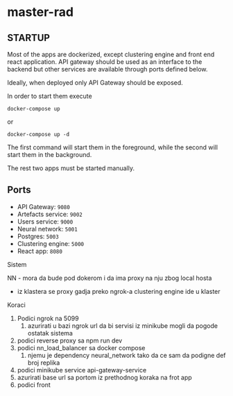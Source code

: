 # master-rad

## STARTUP

Most of the apps are dockerized, except clustering engine and front end react application.
API gateway should be used as an interface to the backend but other services are available through ports defined below.

Ideally, when deployed only API Gateway should be exposed.

In order to start them execute
```
docker-compose up
```
or 
```
docker-compose up -d
```
The first command will start them in the foreground, while the second will start them in the background.

The rest two apps must be started manually.

## Ports
- API Gateway: `9080`
- Artefacts service: `9002`
- Users service: `9000`
- Neural network: `5001`
- Postgres: `5003`
- Clustering engine: `5000`
- React app: `8080`


Sistem

NN - mora da bude pod dokerom i da ima proxy na nju zbog local hosta
 - iz klastera se proxy gadja preko ngrok-a
clustering engine ide u klaster

Koraci
1. Podici ngrok na 5099
    1. azurirati u bazi ngrok url da bi servisi iz minikube mogli da pogode ostatak sistema
2. podici reverse proxy sa npm run dev
3. podici nn_load_balancer sa docker compose
    1. njemu je dependency neural_network tako da ce sam da podigne def broj replika
4. podici minikube service api-gateway-service
5. azurirati base url sa portom iz prethodnog koraka na frot app
6. podici front
